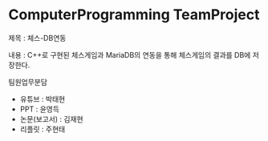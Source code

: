 # ComputerProgramming TeamProject

제목 : 체스-DB연동

내용 : C++로 구현된 체스게임과 MariaDB의 연동을 통해 체스게임의 결과를 DB에 저장한다.


팀원업무분담
- 유튜브 : 박태현
- PPT : 윤영득
- 논문(보고서) : 김재현
- 리플릿 : 주현태
